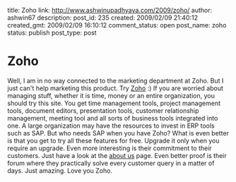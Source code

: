 title: Zoho
link: http://www.ashwinupadhyaya.com/2009/zoho/
author: ashwin67
description: 
post_id: 235
created: 2009/02/09 21:40:12
created_gmt: 2009/02/09 16:10:12
comment_status: open
post_name: zoho
status: publish
post_type: post

# Zoho

Well, I am in no way connected to the marketing department at Zoho. But I just can't help marketing this product. Try [Zoho](http://www.zoho.com/) :) If you are worried about managing stuff, whether it is time, money or an entire organization, you should try this site. You get time management tools, project management tools, document editors, presentation tools, customer relationship management, meeting tool and all sorts of business tools integrated into one. A large organization may have the resources to invest in ERP tools such as SAP. But who needs SAP when you have Zoho? What is even better is that you get to try all these features for free. Upgrade it only when you require an upgrade. Even more interesting is their commitment to their customers. Just have a look at the [about us](http://www.zoho.com/company.html) page. Even better proof is their forum where they practically solve every customer query in a matter of days. Just amazing. Love you Zoho.